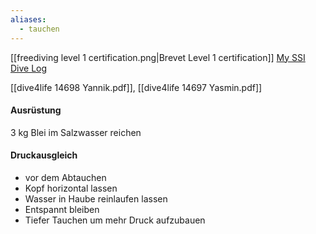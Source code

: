 ```yaml
---
aliases:
  - tauchen
---
```


[[freediving level 1 certification.png|Brevet Level 1 certification]]
[My SSI Dive Log](https://my.divessi.com/mydivelog)

 [[dive4life 14698 Yannik.pdf]], [[dive4life 14697 Yasmin.pdf]]


#### Ausrüstung
3 kg Blei im Salzwasser reichen

#### Druckausgleich
- vor dem Abtauchen
- Kopf horizontal lassen
- Wasser in Haube reinlaufen lassen
- Entspannt bleiben
- Tiefer Tauchen um mehr Druck aufzubauen
#### 